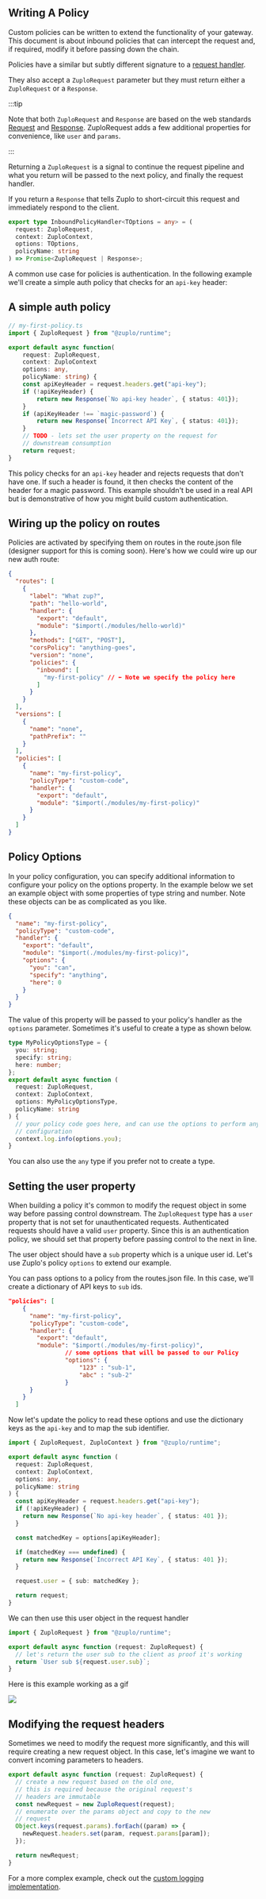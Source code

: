 ## Writing A Policy

Custom policies can be written to extend the functionality of your gateway. This document is about inbound policies that can intercept the request and, if required, modify it before passing down the chain.

Policies have a similar but subtly different signature to a [request handler](/docs/handlers/custom-handler.md).

They also accept a `ZuploRequest` parameter but they must return either a
`ZuploRequest` or a `Response`.

:::tip

Note that both `ZuploRequest` and `Response` are based on the web standards [Request](https://developer.mozilla.org/en-US/docs/Web/API/request) and [Response](https://developer.mozilla.org/en-US/docs/Web/API/Response). ZuploRequest adds a few additional properties for convenience, like `user` and `params`.

:::

Returning a `ZuploRequest` is a signal to
continue the request pipeline and what you return will be passed to the next
policy, and finally the request handler.

If you return a `Response` that tells Zuplo to short-circuit this request and
immediately respond to the client.

```ts
export type InboundPolicyHandler<TOptions = any> = (
  request: ZuploRequest,
  context: ZuploContext,
  options: TOptions,
  policyName: string
) => Promise<ZuploRequest | Response>;
```

A common use case for policies is authentication. In the following example we'll
create a simple auth policy that checks for an `api-key` header:

## A simple auth policy

```ts
// my-first-policy.ts
import { ZuploRequest } from "@zuplo/runtime";

export default async function(
	request: ZuploRequest,
	context: ZuploContext
	options: any,
	policyName: string) {
  	const apiKeyHeader = request.headers.get("api-key");
	if (!apiKeyHeader) {
		return new Response(`No api-key header`, { status: 401});
	}
	if (apiKeyHeader !== `magic-password`) {
		return new Response(`Incorrect API Key`, { status: 401});
	}
	// TODO - lets set the user property on the request for
	// downstream consumption
	return request;
}
```

This policy checks for an `api-key` header and rejects requests that don't have
one. If such a header is found, it then checks the content of the header for a
magic password. This example shouldn't be used in a real API but is demonstrative of how you might build custom authentication.

## Wiring up the policy on routes

Policies are activated by specifying them on routes in the route.json file
(designer support for this is coming soon). Here's how we could wire up our new
auth route:

```json
{
  "routes": [
    {
      "label": "What zup?",
      "path": "hello-world",
      "handler": {
        "export": "default",
        "module": "$import(./modules/hello-world)"
      },
      "methods": ["GET", "POST"],
      "corsPolicy": "anything-goes",
      "version": "none",
      "policies": {
        "inbound": [
          "my-first-policy" // ⬅ Note we specify the policy here
        ]
      }
    }
  ],
  "versions": [
    {
      "name": "none",
      "pathPrefix": ""
    }
  ],
  "policies": [
    {
      "name": "my-first-policy",
      "policyType": "custom-code",
      "handler": {
        "export": "default",
        "module": "$import(./modules/my-first-policy)"
      }
    }
  ]
}
```

## Policy Options

In your policy configuration, you can specify additional information to configure your policy on the options property. In the example below we set an example object with some properties of type string and number. Note these objects can be as complicated as you like.

```json
{
  "name": "my-first-policy",
  "policyType": "custom-code",
  "handler": {
    "export": "default",
    "module": "$import(./modules/my-first-policy)",
    "options": {
      "you": "can",
      "specify": "anything",
      "here": 0
    }
  }
}
```

The value of this property will be passed to your policy's handler as the
`options` parameter. Sometimes it's useful to create a type as shown below.

```ts
type MyPolicyOptionsType = {
  you: string;
  specify: string;
  here: number;
};
export default async function (
  request: ZuploRequest,
  context: ZuploContext,
  options: MyPolicyOptionsType,
  policyName: string
) {
  // your policy code goes here, and can use the options to perform any
  // configuration
  context.log.info(options.you);
}
```

You can also use the `any` type if you prefer not to create a type.

## Setting the user property

When building a policy it's common to modify the request object in some way
before passing control downstream. The `ZuploRequest` type has a `user` property
that is not set for unauthenticated requests. Authenticated requests should have
a valid `user` property. Since this is an authentication policy, we should set
that property before passing control to the next in line.

The user object should have a `sub` property which is a unique user id. Let's
use Zuplo's policy `options` to extend our example.

You can pass options to a policy from the routes.json file. In this case, we'll
create a dictionary of API keys to `sub` ids.

```json
"policies": [
    {
      "name": "my-first-policy",
      "policyType": "custom-code",
      "handler": {
        "export": "default",
        "module": "$import(./modules/my-first-policy)",
				// some options that will be passed to our Policy
				"options": {
					"123" : "sub-1",
					"abc" : "sub-2"
				}
      }
    }
  ]
```

Now let's update the policy to read these options and use the dictionary keys as
the `api-key` and to map the sub identifier.

```ts
import { ZuploRequest, ZuploContext } from "@zuplo/runtime";

export default async function (
  request: ZuploRequest,
  context: ZuploContext,
  options: any,
  policyName: string
) {
  const apiKeyHeader = request.headers.get("api-key");
  if (!apiKeyHeader) {
    return new Response(`No api-key header`, { status: 401 });
  }

  const matchedKey = options[apiKeyHeader];

  if (matchedKey === undefined) {
    return new Response(`Incorrect API Key`, { status: 401 });
  }

  request.user = { sub: matchedKey };

  return request;
}
```

We can then use this user object in the request handler

```ts
import { ZuploRequest } from "@zuplo/runtime";

export default async function (request: ZuploRequest) {
  // let's return the user sub to the client as proof it's working
  return `User sub ${request.user.sub}`;
}
```

Here is this example working as a gif

![](/media/policies/2021-11-21_21.44.35.gif)

## Modifying the request headers

Sometimes we need to modify the request more significantly, and this will require creating a new request object. In this case, let's imagine we want to convert incoming parameters to headers.

```ts
export default async function (request: ZuploRequest) {
  // create a new request based on the old one,
  // this is required because the original request's
  // headers are immutable
  const newRequest = new ZuploRequest(request);
  // enumerate over the params object and copy to the new
  // request
  Object.keys(request.params).forEach((param) => {
    newRequest.headers.set(param, request.params[param]);
  });

  return newRequest;
}
```

For a more complex example, check out the [custom logging
implementation](/docs/articles/custom-logging-example.md).
